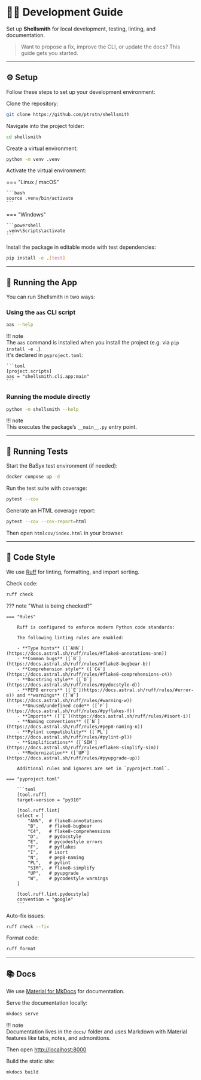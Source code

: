 # 🧑‍💻 Development Guide

Set up **Shellsmith** for local development, testing, linting, and documentation.

> Want to propose a fix, improve the CLI, or update the docs? This guide gets you started.

---

## ⚙️ Setup

Follow these steps to set up your development environment:

Clone the repository:

```bash
git clone https://github.com/ptrstn/shellsmith
```

Navigate into the project folder:

```bash
cd shellsmith
```

Create a virtual environment:

```bash
python -m venv .venv
```

Activate the virtual environment:

=== "Linux / macOS"

    ```bash
    source .venv/bin/activate
    ```

=== "Windows"

    ```powershell
    .venv\Scripts\activate
    ```

Install the package in editable mode with test dependencies:

```bash
pip install -e .[test]
```

---

## 🚀 Running the App

You can run Shellsmith in two ways:

### Using the `aas` CLI script

```bash
aas --help
```

!!! note  
    The `aas` command is installed when you install the project (e.g. via `pip install -e .`).  
    It's declared in `pyproject.toml`:

    ```toml
    [project.scripts]
    aas = "shellsmith.cli.app:main"
    ```

### Running the module directly

```bash
python -m shellsmith --help
```

!!! note  
    This executes the package’s `__main__.py` entry point.

---

## 🧪 Running Tests

Start the BaSyx test environment (if needed):

```bash
docker compose up -d
```

Run the test suite with coverage:

```bash
pytest --cov
```

Generate an HTML coverage report:

```bash
pytest --cov --cov-report=html
```

Then open `htmlcov/index.html` in your browser.

---

## 🧼 Code Style

We use [Ruff](https://docs.astral.sh/ruff/) for linting, formatting, and import sorting.

Check code:

```bash
ruff check
```

??? note "What is being checked?"

    === "Rules"

        Ruff is configured to enforce modern Python code standards:
        
        The following linting rules are enabled:

        - **Type hints** ([`ANN`](https://docs.astral.sh/ruff/rules/#flake8-annotations-ann))
        - **Common bugs** ([`B`](https://docs.astral.sh/ruff/rules/#flake8-bugbear-b))
        - **Comprehension style** ([`C4`](https://docs.astral.sh/ruff/rules/#flake8-comprehensions-c4))
        - **Docstring style** ([`D`](https://docs.astral.sh/ruff/rules/#pydocstyle-d))
        - **PEP8 errors** ([`E`](https://docs.astral.sh/ruff/rules/#error-e)) and **warnings** ([`W`](https://docs.astral.sh/ruff/rules/#warning-w))
        - **Unused/undefined code** ([`F`](https://docs.astral.sh/ruff/rules/#pyflakes-f))
        - **Imports** ([`I`](https://docs.astral.sh/ruff/rules/#isort-i))
        - **Naming conventions** ([`N`](https://docs.astral.sh/ruff/rules/#pep8-naming-n))
        - **Pylint compatibility** ([`PL`](https://docs.astral.sh/ruff/rules/#pylint-pl))
        - **Simplifications** ([`SIM`](https://docs.astral.sh/ruff/rules/#flake8-simplify-sim))
        - **Modernization** ([`UP`](https://docs.astral.sh/ruff/rules/#pyupgrade-up))
        
        Additional rules and ignores are set in `pyproject.toml`.

    === "pyproject.toml"

        ```toml
        [tool.ruff]
        target-version = "py310"
        
        [tool.ruff.lint]
        select = [
            "ANN",  # flake8-annotations
            "B",    # flake8-bugbear
            "C4",   # flake8-comprehensions
            "D",    # pydocstyle
            "E",    # pycodestyle errors
            "F",    # pyflakes
            "I",    # isort
            "N",    # pep8-naming
            "PL",   # pylint
            "SIM",  # flake8-simplify
            "UP",   # pyupgrade
            "W",    # pycodestyle warnings
        ]
        
        [tool.ruff.lint.pydocstyle]
        convention = "google"
        ```


Auto-fix issues:

```bash
ruff check --fix
```

Format code:

```bash
ruff format
```

---

## 📚 Docs

We use [Material for MkDocs](https://squidfunk.github.io/mkdocs-material/) for documentation.

Serve the documentation locally:

```bash
mkdocs serve
```

!!! note  
    Documentation lives in the `docs/` folder and uses Markdown with Material features like tabs, notes, and admonitions.

Then open [http://localhost:8000](http://localhost:8000)

Build the static site:

```bash
mkdocs build
```
